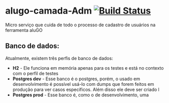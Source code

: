 # alugo-camada-Adm [![Build Status](https://travis-ci.org/onlycoders-ifsp/alugo-camada-Adm.svg?branch=master)](https://travis-ci.org/onlycoders-ifsp/alugo-camada-Adm)
Micro serviço que cuida de todo o processo de cadastro de usuários na ferramenta aluGO

## Banco de dados:
Atualmente, existem três perfis de banco de dados: 

*  **H2** - Ele funciona em memória apenas para os testes e está no contexto com o perfil de testes
*  **Postgres dev** - Esse banco é o postgres, porém, o usado em desenvolvimento é possível usá-lo com dumps que forem feitos em produção para ver casos específicos. Além disso ele deve ser criado l 
*  **Postgres prod** - Esse banco é, como o de desenvolvimento, uma 

